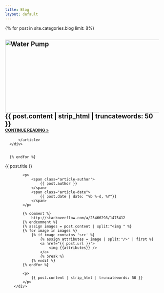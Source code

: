 ```yaml
---
title: Blog
layout: default
---
```


<div class="container">
    {% for post in site.categories.blog limit: 8%}
        <div class="row">
            <h2>
                <a href="{{ post.url }}">
                  <img class="first-image-thumbnail alignnone size-large wp-image-4513" src="{{ post.image | prepend: site.baseurl }}" alt="Water Pump" width="700" height="238" /></a>
                  <br>
                  {{ post.content | strip_html | truncatewords: 50 }}
                  <br>
                  <a href="{{ post.url | prepend: site.baseurl }}" style="text-transform:uppercase; font-size: 13px; font-weight: 700;">Continue Reading »</a>
              </div>

          </article>
      </div>


      {% endfor %}
  </div>
                    {{ post.title }}
                </a>
            </h2>
            
            <p>
                <span class="article-author">
                    {{ post.author }}
                </span>
                <span class="article-date">
                    {{ post.date | date: "%b %-d, %Y"}}
                </span>
            </p>

            {% comment %}
                http://stackoverflow.com/a/25466298/1475412
            {% endcomment %}
            {% assign images = post.content | split:"<img " %}
            {% for image in images %}
                {% if image contains 'src' %}
                    {% assign attributes = image | split:"/>" | first %}
                    <a href="{{ post.url }}">
                        <img {{attributes}} />
                    </a>
                    {% break %}
                {% endif %}
            {% endfor %}
            
            <p>
                {{ post.content | strip_html | truncatewords: 50 }}
            </p>
        </div>
</div>
